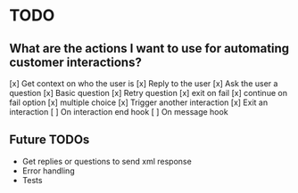 # TODO

## What are the actions I want to use for automating customer interactions?
[x] Get context on who the user is
[x] Reply to the user
[x] Ask the user a question
    [x] Basic question
    [x] Retry question
    [x] exit on fail
    [x] continue on fail option
    [x] multiple choice
[x] Trigger another interaction
[x] Exit an interaction
[ ] On interaction end hook
[ ] On message hook

## Future TODOs
- Get replies or questions to send xml response
- Error handling
- Tests
